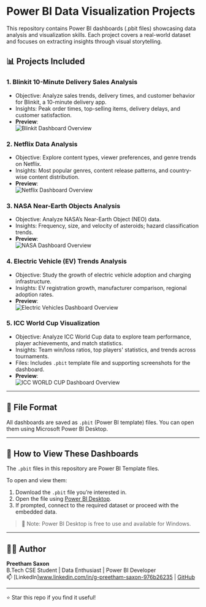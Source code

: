 # Power BI Data Visualization Projects

This repository contains Power BI dashboards (.pbit files) showcasing data analysis and visualization skills. Each project covers a real-world dataset and focuses on extracting insights through visual storytelling.

## 📊 Projects Included

### 1. Blinkit 10-Minute Delivery Sales Analysis
- Objective: Analyze sales trends, delivery times, and customer behavior for Blinkit, a 10-minute delivery app.
- Insights: Peak order times, top-selling items, delivery delays, and customer satisfaction.
- **Preview**:  
     ![Blinkit Dashboard Overview](Screenshots/Screenshot-2025-06-14-212605.png)


### 2. Netflix Data Analysis
- Objective: Explore content types, viewer preferences, and genre trends on Netflix.
- Insights: Most popular genres, content release patterns, and country-wise content distribution.
- **Preview**:  
     ![Netflix Dashboard Overview](Screenshots/Screenshot-2025-06-14-213429.png)

### 3. NASA Near-Earth Objects Analysis
- Objective: Analyze NASA’s Near-Earth Object (NEO) data.
- Insights: Frequency, size, and velocity of asteroids; hazard classification trends.
- **Preview**:  
     ![NASA Dashboard Overview](Screenshots/Screenshot-2025-06-14-212937.png)

### 4. Electric Vehicle (EV) Trends Analysis
- Objective: Study the growth of electric vehicle adoption and charging infrastructure.
- Insights: EV registration growth, manufacturer comparison, regional adoption rates.
- **Preview**:  
     ![Electric Vehicles Dashboard Overview](Screenshots/Screenshot-2025-06-14-212744.png)
  
### 5. ICC World Cup Visualization  
- Objective: Analyze ICC World Cup data to explore team performance, player achievements, and match statistics.  
- Insights: Team win/loss ratios, top players' statistics, and trends across tournaments.  
- Files: Includes `.pbit` template file and supporting screenshots for the dashboard.
- **Preview**:  
     ![ICC WORLD CUP Dashboard Overview](Screenshots/Screenshot-2025-06-14-213201.png)
---

## 📁 File Format

All dashboards are saved as `.pbit` (Power BI template) files. You can open them using Microsoft Power BI Desktop.

---

## 📂 How to View These Dashboards

The `.pbit` files in this repository are Power BI Template files.

To open and view them:

1. Download the `.pbit` file you’re interested in.
2. Open the file using [Power BI Desktop](https://powerbi.microsoft.com/desktop/).
3. If prompted, connect to the required dataset or proceed with the embedded data.

> 📌 Note: Power BI Desktop is free to use and available for Windows.

---

## 👨‍💻 Author

**Preetham Saxon**  
B.Tech CSE Student | Data Enthusiast | Power BI Developer  
📫 [LinkedIn]www.linkedin.com/in/g-preetham-saxon-976b26235 | [GitHub](https://github.com/)

---

⭐ Star this repo if you find it useful!
